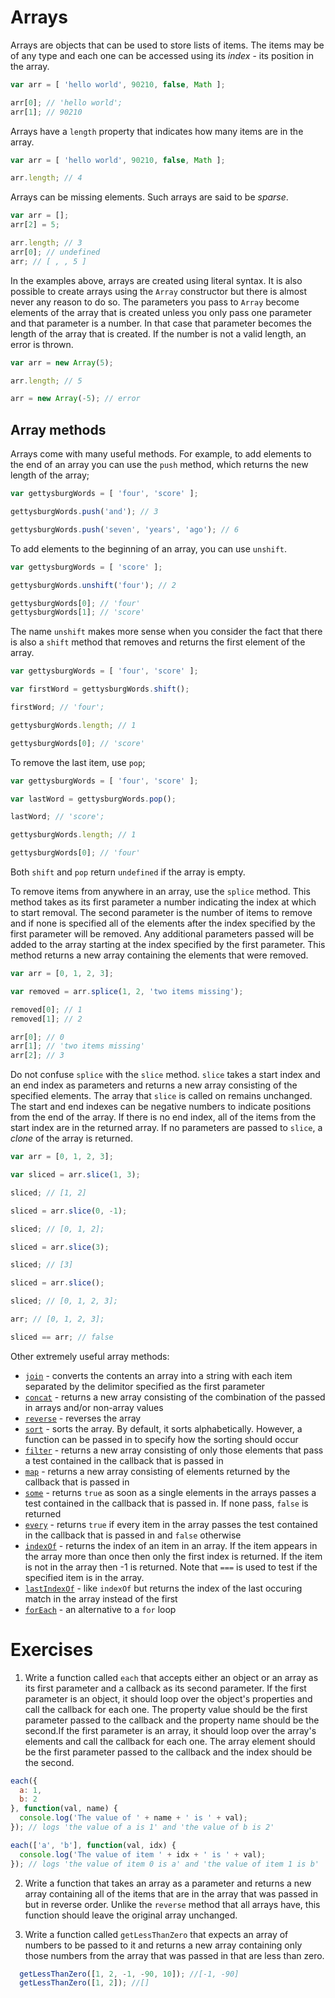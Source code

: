 # Arrays

Arrays are objects that can be used to store lists of items. The items may be of any type and each one can be accessed using its _index_ - its position in the array.

```js
var arr = [ 'hello world', 90210, false, Math ];

arr[0]; // 'hello world';
arr[1]; // 90210
```

Arrays have a `length` property that indicates how many items are in the array.

```js
var arr = [ 'hello world', 90210, false, Math ];

arr.length; // 4
```

Arrays can be missing elements. Such arrays are said to be _sparse_.

```js
var arr = [];
arr[2] = 5;

arr.length; // 3
arr[0]; // undefined
arr; // [ , , 5 ]
```

In the examples above, arrays are created using literal syntax. It is also possible to create arrays using the `Array` constructor but there is almost never any reason to do so. The parameters you pass to `Array` become elements of the array that is created unless you only pass one parameter and that parameter is a number. In that case that parameter becomes the length of the array that is created. If the number is not a valid length, an error is thrown.

```js
var arr = new Array(5);

arr.length; // 5

arr = new Array(-5); // error
```

## Array methods

Arrays come with many useful methods. For example, to add elements to the end of an array you can use the `push` method, which returns the new length of the array;

```js
var gettysburgWords = [ 'four', 'score' ];

gettysburgWords.push('and'); // 3

gettysburgWords.push('seven', 'years', 'ago'); // 6
```

To add elements to the beginning of an array, you can use `unshift`.

```js
var gettysburgWords = [ 'score' ];

gettysburgWords.unshift('four'); // 2

gettysburgWords[0]; // 'four'
gettysburgWords[1]; // 'score'
```

The name `unshift` makes more sense when you consider the fact that there is also a `shift` method that removes and returns the first element of the array.

```js
var gettysburgWords = [ 'four', 'score' ];

var firstWord = gettysburgWords.shift();

firstWord; // 'four';

gettysburgWords.length; // 1

gettysburgWords[0]; // 'score'
```

To remove the last item, use `pop`;

```js
var gettysburgWords = [ 'four', 'score' ];

var lastWord = gettysburgWords.pop();

lastWord; // 'score';

gettysburgWords.length; // 1

gettysburgWords[0]; // 'four'
```

Both `shift` and `pop` return `undefined` if the array is empty.

To remove items from anywhere in an array, use the `splice` method. This method takes as its first parameter a number indicating the index at which to start removal. The second parameter is the number of items to remove and if none is specified all of the elements after the index specified by the first parameter will be removed. Any additional parameters passed will be added to the array starting at the index specified by the first parameter. This method returns a new array containing the elements that were removed.

```js
var arr = [0, 1, 2, 3];

var removed = arr.splice(1, 2, 'two items missing');

removed[0]; // 1
removed[1]; // 2

arr[0]; // 0
arr[1]; // 'two items missing'
arr[2]; // 3
```

Do not confuse `splice` with the `slice` method. `slice` takes a start index and an end index as parameters and returns a new array consisting of the specified elements. The array that `slice` is called on remains unchanged. The start and end indexes can be negative numbers to indicate positions from the end of the array. If there is no end index, all of the items from the start index are in the returned array. If no parameters are passed to `slice`, a _clone_ of the array is returned.

```js
var arr = [0, 1, 2, 3];

var sliced = arr.slice(1, 3);

sliced; // [1, 2]

sliced = arr.slice(0, -1);

sliced; // [0, 1, 2];

sliced = arr.slice(3);

sliced; // [3]

sliced = arr.slice();

sliced; // [0, 1, 2, 3];

arr; // [0, 1, 2, 3];

sliced == arr; // false
```

Other extremely useful array methods:
* <a href="https://developer.mozilla.org/en-US/docs/Web/JavaScript/Reference/Global_Objects/Array/join">`join`</a> - converts the contents an array into a string with each item separated by the delimitor specified as the first parameter
* <a href="https://developer.mozilla.org/en-US/docs/Web/JavaScript/Reference/Global_Objects/Array/concat">`concat`</a> - returns a new array consisting of the combination of the passed in arrays and/or non-array values
* <a href="https://developer.mozilla.org/en-US/docs/Web/JavaScript/Reference/Global_Objects/Array/reverse">`reverse`</a> - reverses the array
* <a href="https://developer.mozilla.org/en-US/docs/Web/JavaScript/Reference/Global_Objects/Array/sort">`sort`</a> - sorts the array. By default, it sorts alphabetically. However, a function can be passed in to specify how the sorting should occur
* <a href="https://developer.mozilla.org/en-US/docs/Web/JavaScript/Reference/Global_Objects/Array/filter">`filter`</a> - returns a new array consisting of only those elements that pass a test contained in the callback that is passed in
* <a href="https://developer.mozilla.org/en-US/docs/Web/JavaScript/Reference/Global_Objects/Array/map">`map`</a> - returns a new array consisting of elements returned by the callback that is passed in
* <a href="https://developer.mozilla.org/en-US/docs/Web/JavaScript/Reference/Global_Objects/Array/some">`some`</a> - returns `true` as soon as a single elements in the arrays passes a test contained in the callback that is passed in. If none pass, `false` is returned
* <a href="https://developer.mozilla.org/en-US/docs/Web/JavaScript/Reference/Global_Objects/Array/every">`every`</a> - returns `true` if every item in the array passes the test contained in the callback that is passed in and `false` otherwise
* <a href="https://developer.mozilla.org/en-US/docs/Web/JavaScript/Reference/Global_Objects/Array/indexOf">`indexOf`</a> - returns the index of an item in an array. If the item appears in the array more than once then only the first index is returned. If the item is not in the array then -1 is returned. Note that `===` is used to test if the specified item is in the array.
* <a href="https://developer.mozilla.org/en-US/docs/Web/JavaScript/Reference/Global_Objects/Array/lastIndexOf">`lastIndexOf`</a> - like `indexOf` but returns the index of the last occuring match in the array instead of the first
* <a href="https://developer.mozilla.org/en-US/docs/Web/JavaScript/Reference/Global_Objects/Array/forEach">`forEach`</a> - an alternative to a `for` loop

# Exercises

1. Write a function called `each` that accepts either an object or an array as its first parameter and a callback as its second parameter. If the first parameter is an object, it should loop over the object's properties and call the callback for each one. The property value should be the first parameter passed to the callback and the property name should be the second.If the first parameter is an array, it should loop over the array's elements and call the callback for each one. The array element should be the first parameter passed to the callback and the index should be the second.
  ```js
  each({
    a: 1,
    b: 2
  }, function(val, name) {
    console.log('The value of ' + name + ' is ' + val);
  }); // logs 'the value of a is 1' and 'the value of b is 2'

  each(['a', 'b'], function(val, idx) {
    console.log('The value of item ' + idx + ' is ' + val);
  }); // logs 'the value of item 0 is a' and 'the value of item 1 is b'
  ```
2. Write a function that takes an array as a parameter and returns a new array containing all of the items that are in the array that was passed in but in reverse order. Unlike the `reverse` method that all arrays have, this function should leave the original array unchanged.

3. Write a function called `getLessThanZero` that expects an array of numbers to be passed to it and returns a new array containing only those numbers from the array that was passed in that are less than zero.
```js
  getLessThanZero([1, 2, -1, -90, 10]); //[-1, -90]
  getLessThanZero([1, 2]); //[]
```
